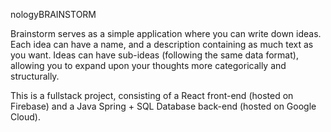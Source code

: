 nologyBRAINSTORM

Brainstorm serves as a simple application where you can write down ideas. Each idea can have a name, and a description containing as much text as you want. Ideas can have sub-ideas (following the same data format), allowing you to expand upon your thoughts more categorically and structurally.

This is a fullstack project, consisting of a React front-end (hosted on Firebase) and a Java Spring + SQL Database back-end (hosted on Google Cloud).